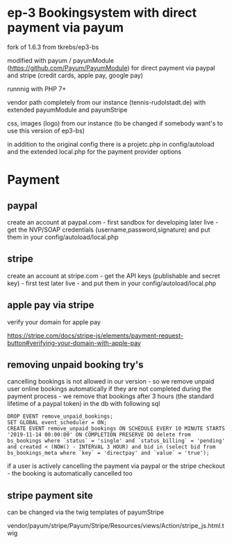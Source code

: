 # ep-3 Bookingsystem with direct payment via payum  
fork of 1.6.3 from tkrebs/ep3-bs

modified with payum / payumModule (https://github.com/Payum/PayumModule) for direct payment via paypal and stripe (credit cards, apple pay, google pay) 

runnnig with PHP 7+ 

vendor path completely from our instance (tennis-rudolstadt.de) with extended payumModule and payumStripe

css, images (logo) from our instance (to be changed if somebody want's to use this version of ep3-bs)

in addition to the original config there is a projetc.php in config/autoload and the extended local.php for the payment provider options  


# Payment

## paypal
create an account at paypal.com - first sandbox for developing later live - get the NVP/SOAP credentials (username,password,signature) and put them in your config/autoload/local.php

## stripe
create an account at stripe.com - get the API keys (publishable and secret key) - first test later live - and put them in your config/autoload/local.php

## apple pay via stripe
verify your domain for apple pay

https://stripe.com/docs/stripe-js/elements/payment-request-button#verifying-your-domain-with-apple-pay

## removing unpaid booking try's
cancelling bookings is not allowed in our version - so we remove unpaid user online bookings automatically if they are not completed during the payment process - we remove that bookings after 3 hours (the standard lifetime of a paypal token) in the db with following sql
```
DROP EVENT remove_unpaid_bookings;
SET GLOBAL event_scheduler = ON;
CREATE EVENT remove_unpaid_bookings ON SCHEDULE EVERY 10 MINUTE STARTS '2019-11-14 00:00:00' ON COMPLETION PRESERVE DO delete from bs_bookings where `status` = 'single' and `status_billing` = 'pending' and created < (NOW() - INTERVAL 3 HOUR) and bid in (select bid from bs_bookings_meta where `key` = 'directpay' and `value` = 'true');
```
if a user is actively cancelling the payment via paypal or the stripe checkout - the booking is automatically cancelled too 

## stripe payment site
can be changed via the twig templates of payumStripe

vendor/payum/stripe/Payum/Stripe/Resources/views/Action/stripe_js.html.twig



